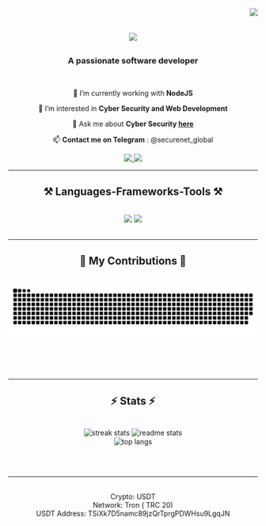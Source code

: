 <img align="right" src="https://visitor-badge.laobi.icu/badge?page_id=salesp07.salesp07" />

<h1 align="center">
       <img src="https://readme-typing-svg.herokuapp.com/?font=Righteous&size=35&center=true&vCenter=true&width=500&height=70&duration=4000&lines=Hi+There!+👋;+I'm+Shubham!;" />
</h1>

<h3 align="center">A passionate software developer</h3>

<br/>

<div align="center">
 
 🔭 I’m currently working with **NodeJS**
 
 🌱 I’m interested in **Cyber Security and Web Development**

💬 Ask me about **Cyber Security [here](https://github.com/Shub95-arch/Shub95-arch/issues)**

📫 **Contact me on Telegram** : @securenet_global

 </div>
 
<div align="center"> 
  <a href="mailto:shubhamkr1177@gmail.com">
    <img src="https://img.shields.io/badge/Gmail-333333?style=for-the-badge&logo=gmail&logoColor=red" />
  </a>
<!--   <a href="https://www.linkedin.com/in/shreya-bhoir-969251276/" target="_blank">
    <img src="https://img.shields.io/badge/LinkedIn-0077B5?style=for-the-badge&logo=linkedin&logoColor=white" target="_blank" />
  </a> -->
  <a href="https://github.com/Shub95-arch" target="_blank">
     <img src="https://img.shields.io/badge/Portfolio-FF5722?style=for-the-badge&logo=todoist&logoColor=white" target="_blank" /> <!-- sqlite, safari, google-chrome are other good icon options -->
  </a>
</div>

 <hr/>
 
<h2 align="center">⚒️ Languages-Frameworks-Tools ⚒️</h2>
<br/>
<div align="center">
    <img src="https://skillicons.dev/icons?i=bootstrap,html,css,vscode,github,figma,tailwind,git,aws,gcp,kali,ubuntu,tensorflow" />
    <img src="https://skillicons.dev/icons?i=nodejs,python,javascript,typescript,express,firebase,mongodb,c,java,mysql,flutter,azure,php" /><br>
</div>
<br/>
<hr/>

<div align="center">
  <h2>🐍 My Contributions 🐍</h2>
  <br>
  <img alt="snake eating my contributions" src="https://raw.githubusercontent.com/Shub95-arch/Shub95-arch/output/github-contribution-grid-snake.svg" />
  
  <br/><br/><br/>
</div>

<hr/>

<h2 align="center">⚡ Stats ⚡</h2>
<br>
<div align=center>
<img width=390 src="https://github-readme-streak-stats-salesp07.vercel.app/?user=Shub95-arch&count_private=true&theme=react&border_radius=10" alt="streak stats"/>
  <img width=390 src="https://github-readme-stats-salesp07.vercel.app/api?username=Shub95-arch&count_private=true&show_icons=true&theme=react&rank_icon=github&border_radius=10" alt="readme stats" />
  <br/>
  <img width=325 align="center" src="https://github-readme-stats-salesp07.vercel.app/api/top-langs/?username=Shub95-arch&hide=HTML&langs_count=8&layout=compact&theme=react&border_radius=10&size_weight=0.5&count_weight=0.5&exclude_repo=github-readme-stats" alt="top langs" />

</div>

<br/><br/>

<hr/>

<br/>

<div align="center">
Crypto: USDT </br> 
Network: Tron ( TRC 20) </br> 
USDT Address: 
TSiXk7D5namc89jzQrTprgPDWHsu9LgqJN
       
</div>

<br/>

